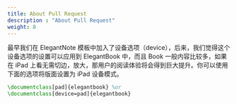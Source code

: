 ```yaml
---
title: About Pull Request
description : "About Pull Request"
weight: 8
---
```


最早我们在 ElegantNote 模板中加入了设备选项（device），后来，我们觉得这个设备选项的设置可以应用到 ElegantBook 中，而且 Book 一般内容比较多，如果在 iPad 上看无需切边，放大，那用户的阅读体验将会得到巨大提升。你可以使用下面的选项将版面设置为 iPad 设备模式。

```tex
\documentclass[pad]{elegantbook} %or
\documentclass[device=pad]{elegantbook}
```

